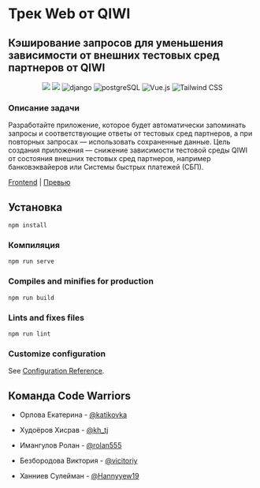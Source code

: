 
# Трек Web от QIWI
## Кэширование запросов для уменьшения зависимости от внешних тестовых сред партнеров от QIWI


<p align="center">
<img src="https://img.shields.io/badge/Python-100000?style=for-the-badge&logo=python&logoColor=FFFFFF&labelColor=306998&color=black">

<img src="https://img.shields.io/badge/Redis-100000?style=for-the-badge&logo=redis&logoColor=FFFFFF&labelColor=d82c20&color=black">

<img alt='django' src='https://img.shields.io/badge/django-100000?style=for-the-badge&logo=django&logoColor=white&labelColor=black&color=black'/>

<img alt='postgreSQL' src='https://img.shields.io/badge/postgreSQL-100000?style=for-the-badge&logo=postgreSQL&logoColor=FFFFFF&labelColor=4169E1&color=black'/>

<img alt='Vue.js' src='https://img.shields.io/badge/Vue JS-100000?style=for-the-badge&logo=Vue.js&logoColor=000000&labelColor=4FC08D&color=black'/>

<img alt='Tailwind CSS' src='https://img.shields.io/badge/TailwindCSS-100000?style=for-the-badge&logo=Tailwind CSS&logoColor=FFFFFF&labelColor=06B6D4&color=black'/>
</p>

### Описание задачи
Разработайте приложение, которое будет автоматически запоминать запросы и соответствующие ответы от тестовых
сред партнеров, а при повторных запросах — использовать сохраненные данные. Цель создания приложения —
снижение зависимости тестовой среды QIWI от состояния внешних тестовых сред партнеров, например банковэквайеров или Системы быстрых платежей (СБП). 

<a href="https://github.com/Khisrav/hack-and-change-2023-qiwi-frontend">Frontend</a> | <a href="https://aquamarine-cocada-9be2f6.netlify.app/">Превью</a>

## Установка
```
npm install
```

### Компиляция
```
npm run serve
```

### Compiles and minifies for production
```
npm run build
```

### Lints and fixes files
```
npm run lint
```

### Customize configuration
See [Configuration Reference](https://cli.vuejs.org/config/).


## Команда Code Warriors

- Орлова Екатерина - [@katikovka](https://t.me/katikovka)

- Худоёров Хисрав - [@kh_tj](https://t.me/kh_tj)

- Имангулов Ролан - [@rolan555](https://t.me/rolan555)

- Безбородова Виктория - [@vicitoriy](https://t.me/vicitoriy)

- Ханниев Сулейман - [@Hannyyew19](https://t.me/Hannyyew19)
